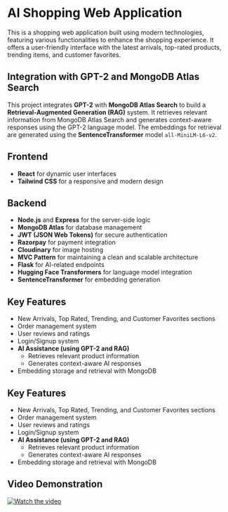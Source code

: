 # AI Shopping Web Application

This is a shopping web application built using modern technologies, featuring various functionalities to enhance the shopping experience. It offers a user-friendly interface with the latest arrivals, top-rated products, trending items, and customer favorites.

## Integration with GPT-2 and MongoDB Atlas Search

This project integrates **GPT-2** with **MongoDB Atlas Search** to build a **Retrieval-Augmented Generation (RAG)** system. It retrieves relevant information from MongoDB Atlas Search and generates context-aware responses using the GPT-2 language model. The embeddings for retrieval are generated using the **SentenceTransformer** model `all-MiniLM-L6-v2`.

## Frontend
- **React** for dynamic user interfaces
- **Tailwind CSS** for a responsive and modern design

## Backend
- **Node.js** and **Express** for the server-side logic
- **MongoDB Atlas** for database management
- **JWT (JSON Web Tokens)** for secure authentication
- **Razorpay** for payment integration
- **Cloudinary** for image hosting
- **MVC Pattern** for maintaining a clean and scalable architecture
- **Flask** for AI-related endpoints
- **Hugging Face Transformers** for language model integration
- **SentenceTransformer** for embedding generation

## Key Features
- New Arrivals, Top Rated, Trending, and Customer Favorites sections
- Order management system
- User reviews and ratings
- Login/Signup system
- **AI Assistance (using GPT-2 and RAG)**
  - Retrieves relevant product information
  - Generates context-aware AI responses
- Embedding storage and retrieval with MongoDB

## Key Features
- New Arrivals, Top Rated, Trending, and Customer Favorites sections
- Order management system
- User reviews and ratings
- Login/Signup system
- **AI Assistance (using GPT-2 and RAG)**
  - Retrieves relevant product information
  - Generates context-aware AI responses
- Embedding storage and retrieval with MongoDB

## Video Demonstration
[![Watch the video](https://img.youtube.com/vi/k8Ii0oXLeV0/0.jpg)](https://www.youtube.com/watch?v=k8Ii0oXLeV0)

